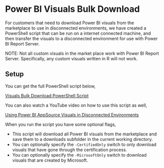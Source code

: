 # Power BI Visuals Bulk Download
For customers that need to download Power BI visuals from the marketplace to use in disconnected environments, we have created a PowerShell script that can be run on a internet connected machine, and then transfer the visuals to a disconnected environment for use with Power BI Report Server.

NOTE:  Not all custom visuals in the market place work with Power BI Report Server.  Specifically, any custom visuals written in R will not work.

## Setup
You can get the full PowerShell script below,

[Visuals Bulk Download PowerShell Script](files/VisualsBulkDownloadTool.ps1)

You can also watch a YouTube video on how to use this script as well,

[Using Power BI AppSource Visuals in Disconnected Environments](https://youtu.be/JRDc9kyAmeo)

When you run the script you have some optional flags,

* This script will download all Power BI visuals from the marketplace and save them to a downloads subfolder in the current working directory.
* You can optionally specify the ```-CertifiedOnly``` switch to only download visuals that have gone through the certification process.
* You can optionally specify the ```-MicrosoftOnly``` switch to download visuals that are created by Microsoft.
